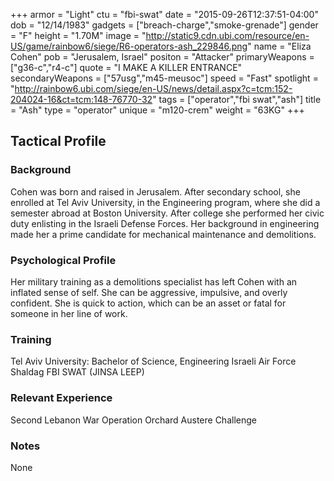 +++
armor = "Light"
ctu = "fbi-swat"
date = "2015-09-26T12:37:51-04:00"
dob = "12/14/1983"
gadgets = ["breach-charge","smoke-grenade"]
gender = "F"
height = "1.70M"
image = "http://static9.cdn.ubi.com/resource/en-US/game/rainbow6/siege/R6-operators-ash_229846.png"
name = "Eliza Cohen"
pob = "Jerusalem, Israel"
positon = "Attacker"
primaryWeapons = ["g36-c","r4-c"]
quote = "I MAKE A KILLER ENTRANCE"
secondaryWeapons = ["57usg","m45-meusoc"]
speed = "Fast"
spotlight = "http://rainbow6.ubi.com/siege/en-US/news/detail.aspx?c=tcm:152-204024-16&ct=tcm:148-76770-32"
tags = ["operator","fbi swat","ash"]
title = "Ash"
type = "operator"
unique = "m120-crem"
weight = "63KG"
+++

## Tactical Profile

### Background

Cohen was born and raised in Jerusalem. After secondary school, she enrolled at Tel Aviv University, in the Engineering program, where she did a semester abroad at Boston University. After college she performed her civic duty enlisting in the Israeli Defense Forces. Her background in engineering made her a prime candidate for mechanical maintenance and demolitions.

### Psychological Profile

Her military training as a demolitions specialist has left Cohen with an inflated sense of self. She can be aggressive, impulsive, and overly confident. She is quick to action, which can be an asset or fatal for someone in her line of work.

### Training

Tel Aviv University: Bachelor of Science, Engineering
Israeli Air Force
Shaldag
FBI SWAT (JINSA LEEP)

### Relevant Experience

Second Lebanon War
Operation Orchard
Austere Challenge

### Notes

None
